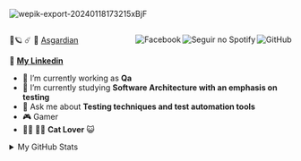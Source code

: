 ![wepik-export-20240118173215xBjF](https://github.com/KeilianeRocha/KeilianeRocha/assets/109313933/1a71f311-a3e8-43dd-ac83-ef866e8e14f6)
##
<div>
  <a href="https://img.shields.io/github/followers/KeilianeRocha?style=social">
    <img align="right" alt="GitHub" src="https://img.shields.io/badge/dynamic/json?url=https://api.github.com/users/KeilianeRocha&query=%24.followers&style=social&logo=github&label=GitHub&labelColor=282c34&color=181717"/>
  </a>

  <a href="https://open.spotify.com/user/31vb3x4i3dumisg3msgsc4hndsgm">
    <img align="right" src="https://img.shields.io/badge/Seguir-no%20Spotify-green?style=for-the-badge&logo=spotify" alt="Seguir no Spotify">
  </a>

  <a href="https://www.facebook.com/keila.rocha.35912/">
    <img align="right" alt="Facebook" src="https://img.shields.io/badge/Facebook-Profile-blue?style=social&logo=facebook"/>
  </a>
</div>

##
##

🌠🪐 ☄️ 🖖 [Asgardian](https://asgardia.space/en/)

🔗 [**My Linkedin**](https://www.linkedin.com/in/keilianesrocha/)

- 🔭 I’m currently working as **Qa**
- 🌱 I’m currently studying **Software Architecture with an emphasis on testing**
- 💬 Ask me about **Testing techniques and test automation tools**
- 🎮 Gamer
- 🐾🐾 🐾🐾 **Cat Lover** 😺


 




<details>

<summary>My GitHub Stats</summary>

![Keiliane's GitHub stats](https://github-readme-stats.vercel.app/api?username=KeilianeRocha&theme=default_repocard&show_icons=true&bg_color=2d333b&text_color=c9d1d9)


























